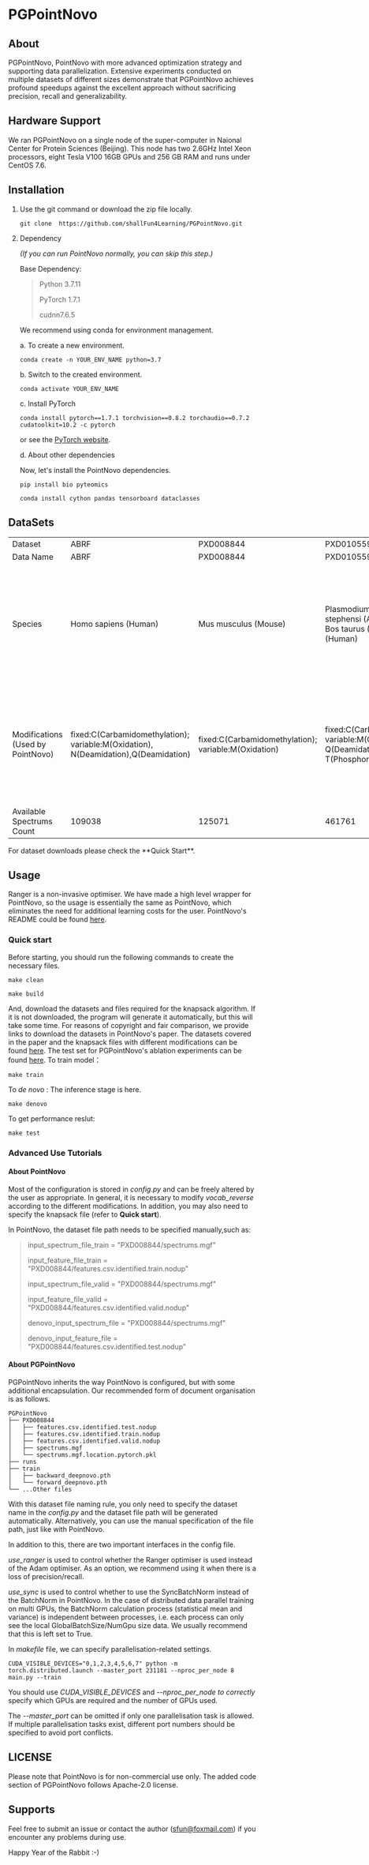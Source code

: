 # PGPointNovo
## About
PGPointNovo, PointNovo with more advanced optimization strategy and supporting data parallelization. Extensive experiments conducted on multiple datasets of different sizes demonstrate that PGPointNovo achieves profound speedups against the excellent approach without sacrificing precision, recall and generalizability.

## Hardware Support
We ran PGPointNovo on a single node of the super-computer in Naional Center for Protein Sciences (Beijing). This node has two 2.6GHz Intel Xeon processors, eight Tesla V100 16GB GPUs and 256 GB RAM and runs under CentOS 7.6.

## Installation
1. Use the git command or download the zip file locally.
    ~~~
    git clone  https://github.com/shallFun4Learning/PGPointNovo.git
    ~~~
2. Dependency

   *(If you can run PointNovo normally, you can skip this step.)*
   
   Base Dependency:
    >    Python 3.7.11
    >    
    >    PyTorch 1.7.1
    >
    >    cudnn7.6.5

   We recommend using conda for environment management.
   
   a. To create a new environment.
   ~~~
   conda create -n YOUR_ENV_NAME python=3.7
   ~~~
   
   b. Switch to the created environment.
   ~~~
   conda activate YOUR_ENV_NAME
   ~~~
   
   c. Install PyTorch
   ~~~
   conda install pytorch==1.7.1 torchvision==0.8.2 torchaudio==0.7.2 cudatoolkit=10.2 -c pytorch
   ~~~
    or see the [PyTorch website](https://pytorch.org/get-started/previous-versions/).
   
   d. About other dependencies
   
   Now, let's install the PointNovo dependencies.
   ~~~
   pip install bio pyteomics
   ~~~
   ~~~
   conda install cython pandas tensorboard dataclasses
   ~~~

## DataSets
<table border="0" cellpadding="0" cellspacing="0" width="732" style="border-collapse: 
 collapse;table-layout:fixed;width:549pt">
 <colgroup><col width="92" style="mso-width-source:userset;width:69pt">
 <col width="71" style="mso-width-source:userset;width:53.25pt">
 <col width="94" style="mso-width-source:userset;width:70.5pt">
 <col width="99" style="mso-width-source:userset;width:74.25pt">
 <col width="94" span="4" style="mso-width-source:userset;width:70.5pt">
 </colgroup><tbody><tr height="18" style="mso-height-source:userset;height:14.1pt" id="r0">
<td height="16" class="x69" width="92" style="height:12.6pt;width:69pt;">Dataset</td>
<td class="x70" width="71" style="width:53.25pt;">ABRF</td>
<td class="x70" width="94" style="width:70.5pt;">PXD008844</td>
<td class="x70" width="99" style="width:74.25pt;">PXD010559</td>
<td colspan="4" class="x71" width="376" style="border-right:1px solid windowtext;border-bottom:1px solid windowtext;">The merged dataset</td>
 </tr>
 <tr height="18" style="mso-height-source:userset;height:14.1pt" id="r1">
<td height="16" class="x69" style="height:12.6pt;">Data Name</td>
<td class="x70">ABRF</td>
<td class="x70">PXD008844</td>
<td class="x70">PXD010559</td>
<td class="x70">PXD008808</td>
<td class="x70">PXD011246</td>
<td class="x70">PXD012645</td>
<td class="x70">PXD012979</td>
 </tr>
 <tr height="244" style="mso-height-source:userset;height:183.45pt" id="r2">
<td height="242" class="x69" style="height:181.95pt;">Species</td>
<td class="x71">Homo sapiens (Human)</td>
<td class="x71">Mus musculus (Mouse)</td>
<td class="x71">Plasmodium berghei ANKA; Anopheles stephensi (Asian malaria mosquito); Bos taurus (Bovine); Homo sapiens (Human)</td>
<td class="x71">Tursiops truncatus (Atlantic bottle-nosed dolphin) (Delphinus truncatus)</td>
<td class="x71">Homo sapiens (Human)</td>
<td class="x71">&nbsp;Homo sapiens (Human)</td>
<td class="x71">&nbsp;Mus musculus (Mouse)</td>
 </tr>
 <tr height="244" style="mso-height-source:userset;height:183.45pt" id="r3">
<td height="242" class="x72" style="height:181.95pt;">Modifications<br>(Used by PointNovo)</td>
<td class="x71">fixed:C(Carbamidomethylation);<br>variable:M(Oxidation),<br>N(Deamidation),Q(Deamidation)</td>
<td class="x71">fixed:C(Carbamidomethylation);<br>variable:M(Oxidation)</td>
<td class="x71"><font class="font3">fixed:C(Carbamidomethylation);<br>variable:M(Oxidation),N(Deamidation),</font><font class="font22"><br></font><font class="font3">Q(Deamidation),S(Phosphorylation),<br>T(Phosphorylation),Y(Phosphorylation)</font></td>
<td colspan="4" class="x71" style="border-right:1px solid windowtext;border-bottom:1px solid windowtext;">fixed:C(Carbamidomethylation);<br>variable:M(Oxidation)</td>
 </tr>
 <tr height="56" style="mso-height-source:userset;height:42.45pt" id="r4">
<td height="54" class="x72" style="height:40.95pt;">Available Spectrums Count</td>
<td class="x70" x:fmla="=87273+10734+11031">109038</td>
<td class="x70" x:fmla="=100861+12859+11351">125071</td>
<td class="x70" x:fmla="=369243+46021+46497">461761</td>
<td colspan="4" class="x70" x:fmla="=28815+567557" style="border-right:1px solid windowtext;border-bottom:1px solid windowtext;">596372</td>
 </tr>
<!--[if supportMisalignedColumns]-->
 <tr height="0" style="display:none">
  <td width="92" style="width:69pt"></td>
  <td width="71" style="width:53.25pt"></td>
  <td width="94" style="width:70.5pt"></td>
  <td width="99" style="width:74.25pt"></td>
  <td width="94" style="width:70.5pt"></td>
  <td width="94" style="width:70.5pt"></td>
  <td width="94" style="width:70.5pt"></td>
  <td width="94" style="width:70.5pt"></td>
 </tr>
 <!--[endif]-->
</tbody></table>
For dataset downloads please check the **Quick Start**.
   
## Usage
  Ranger is a non-invasive optimiser. We have made a high level wrapper for PointNovo, so the usage is essentially the same as PointNovo, which eliminates the need for additional learning costs for the user. PointNovo's README could be found [here](https://github.com/shallFun4Learning/PGPointNovo/blob/main/README4PointNovo.md).
 ### Quick start  
 Before starting, you should run the following commands to create the necessary files.
  ~~~
  make clean
  ~~~
  ~~~
  make build
  ~~~
  And, download the datasets and files required for the knapsack algorithm. If it is not downloaded, the program will generate it automatically, but this will take some time. For reasons of copyright and fair comparison, we provide links to download the datasets in PointNovo's paper. The datasets covered in the paper and the knapsack files with different modifications can be found [here](https://www.zenodo.org/record/3998873). The test set for PGPointNovo's ablation experiments can be found [here](https://4wgz12-my.sharepoint.com/:f:/g/personal/admin_4wgz12_onmicrosoft_com/EkSVVDWO1t9PorW6Y1rqCi4BWXfDy61-cYVWA5Ey-LxPxA?e=r5wl2M).
  To train model：
  ~~~
  make train
  ~~~
  To *de novo* :
  The inference stage is here.
  ~~~
  make denovo
  ~~~
  To get performance reslut:
  ~~~
  make test
  ~~~
  
  ### Advanced Use Tutorials
  #### About PointNovo
  Most of the configuration is stored in *config.py* and can be freely altered by the user as appropriate. In general, it is necessary to modify *vocab_reverse* according to the different modifications. In addition, you may also need to specify the knapsack file (refer to **Quick start**).

  In PointNovo, the dataset file path needs to be specified manually,such as: 
  > input_spectrum_file_train = "PXD008844/spectrums.mgf"
  > 
  > input_feature_file_train = "PXD008844/features.csv.identified.train.nodup"
  > 
  > input_spectrum_file_valid = "PXD008844/spectrums.mgf"
  > 
  > input_feature_file_valid = "PXD008844/features.csv.identified.valid.nodup"
  > 
  > denovo_input_spectrum_file = "PXD008844/spectrums.mgf"
  > 
  > denovo_input_feature_file = "PXD008844/features.csv.identified.test.nodup"

  
  #### About PGPointNovo
  PGPointNovo inherits the way PointNovo is configured, but with some additional encapsulation.
  Our recommended form of document organisation is as follows.
  ```
  PGPointNovo
  ├── PXD008844
  │   ├── features.csv.identified.test.nodup
  │   ├── features.csv.identified.train.nodup
  │   ├── features.csv.identified.valid.nodup
  │   ├── spectrums.mgf
  │   └── spectrums.mgf.location.pytorch.pkl
  ├── runs
  ├── train
  │   ├── backward_deepnovo.pth
  │   └── forward_deepnovo.pth
  └── ...Other files
```
  With this dataset file naming rule, you only need to specify the dataset name in the *config.py* and the dataset file path will be generated automatically. Alternatively, you can use the manual specification of the file path, just like with PointNovo.
  
  In addition to this, there are two important interfaces in the config file.
  
  *use_ranger* is used to control whether the Ranger optimiser is used instead of the Adam optimiser. As an option, we recommend using it when there is a loss of precision/recall.
  
   *use_sync* is used to control whether to use the SyncBatchNorm instead of the BatchNorm in PointNovo. In the case of distributed data parallel training on multi GPUs, the BatchNorm calculation process (statistical mean and variance) is independent between processes, i.e. each process can only see the local GlobalBatchSize/NumGpu size data. We usually recommend that this is left set to True.
   
   In *makefile* file, we can specify parallelisation-related settings. 
   ~~~
   CUDA_VISIBLE_DEVICES="0,1,2,3,4,5,6,7" python -m torch.distributed.launch --master_port 231181 --nproc_per_node 8 main.py --train
   ~~~
   
   You should use *CUDA_VISIBLE_DEVICES* and *--nproc_per_node to correctly* specify which GPUs are required and the number of GPUs used.
   
   The *--master_port* can be omitted if only one parallelisation task is allowed. If multiple parallelisation tasks exist, different port numbers should be specified to avoid port conflicts.
   
## LICENSE
Please note that PointNovo is for non-commercial use only.
The added code section of PGPointNovo follows Apache-2.0 license.

## Supports
Feel free to submit an issue or contact the author (sfun@foxmail.com) if you encounter any problems during use.

Happy Year of the Rabbit :-)

  
